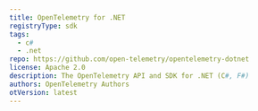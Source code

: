 ```yaml
---
title: OpenTelemetry for .NET
registryType: sdk
tags:
  - c#
  - .net
repo: https://github.com/open-telemetry/opentelemetry-dotnet
license: Apache 2.0
description: The OpenTelemetry API and SDK for .NET (C#, F#)
authors: OpenTelemetry Authors
otVersion: latest
---
```

